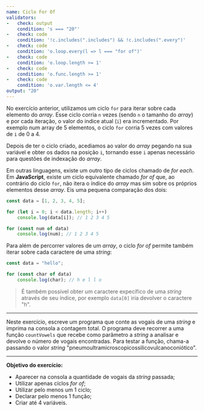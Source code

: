 ```yaml
---
name: Ciclo For Of
validators:
-   check: output
    condition: 's === "20"'
-   check: code
    condition: '!c.includes(".includes") && !c.includes(".every")'
-   check: code
    condition: 'o.loop.every(l => l === "for of")'
-   check: code
    condition: 'o.loop.length >= 1'
-   check: code
    condition: 'o.func.length >= 1'
-   check: code
    condition: 'o.var.length <= 4'
output: "20"
---
```


No exercício anterior, utilizamos um ciclo `for` para iterar sobre cada elemento do *array*. Esse ciclo corria `n` vezes (sendo `n` o tamanho do *array*) e por cada iteração, o valor do indice atual (`i`) era incrementado. Por exemplo num array de 5 elementos, o ciclo `for` corria 5 vezes com valores de `i` de 0 a 4.

Depois de ter o ciclo criado, acediamos ao valor do *array* pegando na sua variável e obter os dados na posição `i`, tornando esse `i` apenas necessário para questões de indexação do *array*.

Em outras linguagens, existe um outro tipo de ciclos chamado de *for each*. Em **JavaScript**, existe um ciclo equivalente chamado *for of* que, ao contrário do ciclo `for`, não itera o índice do *array* mas sim sobre os próprios elementos desse *array*. Eis uma pequena comparação dos dois:

```js
const data = [1, 2, 3, 4, 5];

for (let i = 0; i < data.length; i++)
    console.log(data[i]); // 1 2 3 4 5

for (const num of data)
    console.log(num); // 1 2 3 4 5
```

Para além de percorrer valores de um *array*, o ciclo *for of* permite também iterar sobre cada caractere de uma *string*:

```js
const data = "hello";

for (const char of data)
    console.log(char); // h e l l o
```

> É também possível obter um caractere expecífico de uma *string* através de seu índice, por exemplo `data[0]` iria devolver o caractere "h".

***

Neste exercício, escreve um programa que conte as vogais de uma *string* e imprima na consola a contagem total. O programa deve recorrer a uma função `countVowels` que recebe como parâmetro a *string* a analisar e devolve o número de vogais encontradas. Para testar a função, chama-a passando o valor *string* "pneumoultramicroscopicossilicovulcanoconiótico".

***

**Objetivo do exercício:**
- Aparecer na consola a quantidade de vogais da *string* passada;
- Utilizar apenas cíclos *for of*;
- Utilizar pelo menos um 1 ciclo;
- Declarar pelo menos 1 função;
- Criar até 4 variáveis.